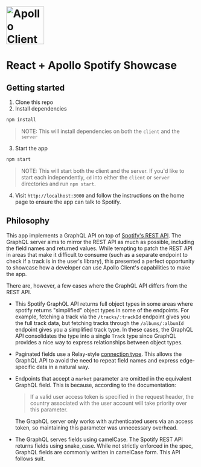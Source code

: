 # <a href="https://www.apollographql.com/"><img src="https://user-images.githubusercontent.com/841294/53402609-b97a2180-39ba-11e9-8100-812bab86357c.png" height="100" alt="Apollo Client"></a>

# React + Apollo Spotify Showcase

## Getting started

1. Clone this repo
2. Install dependencies

```sh
npm install
```

> NOTE: This will install dependencies on both the `client` and the `server`

3. Start the app

```sh
npm start
```

> NOTE: This will start both the client and the server. If you'd like to start
> each independently, `cd` into either the `client` or `server` directories and
> run `npm start`.

4. Visit `http://localhost:3000` and follow the instructions on the home page to
   ensure the app can talk to Spotify.

## Philosophy

This app implements a GraphQL API on top of [Spotify's REST API](https://developer.spotify.com/documentation/web-api/).
The GraphQL server aims to mirror the REST API as much as possible, including
the field names and returned values. While tempting to patch the REST API in
areas that make it difficult to consume (such as a separate endpoint to check if
a track is in the user's library), this presented a perfect opportunity to
showcase how a developer can use Apollo Client's capabilities to make the app.

There are, however, a few cases where the GraphQL API differs from the REST API.

- This Spotify GraphQL API returns full object types in some areas where spotify
  returns "simplified" object types in some of the endpoints. For example,
  fetching a track via the `/tracks/:trackId` endpoint gives you the full track
  data, but fetching tracks through the `/albums/:albumId` endpoint gives you a
  simplified track type. In these cases, the GraphQL API consolidates the type
  into a single `Track` type since GraphQL provides a nice way to express
  relationships between object types.

- Paginated fields use a Relay-style [connection type](https://relay.dev/graphql/connections.htm#sec-Connection-Types).
  This allows the GraphQL API to avoid the need to repeat field names and
  express edge-specific data in a natural way.

- Endpoints that accept a `market` parameter are omitted in the equivalent
  GraphQL field. This is because, according to the documentation:

  > If a valid user access token is specified in the request header, the country associated with the user account will take priority over this parameter.

  The GraphQL server only works with authenticated users via an access
  token, so maintaining this parameter was unnecessary overhead.

- The GraphQL serves fields using camelCase. The Spotify REST API returns fields
  using snake_case. While not strictly enforced in the spec, GraphQL fields are
  commonly written in camelCase form. This API follows suit.
